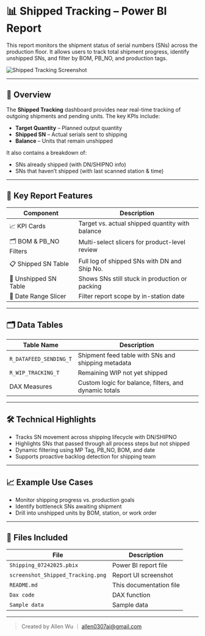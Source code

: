 # 📊 Shipped Tracking – Power BI Report

This report monitors the shipment status of serial numbers (SNs) across the production floor. It allows users to track total shipment progress, identify unshipped SNs, and filter by BOM, PB_NO, and production tags.

![Shipped Tracking Screenshot](screenshot_Shipped_Tracking.png)

---

## 📌 Overview

The **Shipped Tracking** dashboard provides near real-time tracking of outgoing shipments and pending units. The key KPIs include:

- **Target Quantity** – Planned output quantity
- **Shipped SN** – Actual serials sent to shipping
- **Balance** – Units that remain unshipped

It also contains a breakdown of:
- SNs already shipped (with DN/SHIPNO info)
- SNs that haven’t shipped (with last scanned station & time)

---

## 🧩 Key Report Features

| Component | Description |
|----------|-------------|
| 📈 KPI Cards | Target vs. actual shipped quantity with balance |
| 🗂️ BOM & PB_NO Filters | Multi-select slicers for product-level review |
| 📋 Shipped SN Table | Full log of shipped SNs with DN and Ship No. |
| 🚫 Unshipped SN Table | Shows SNs still stuck in production or packing |
| 📅 Date Range Slicer | Filter report scope by in-station date |

---

## 🗂️ Data Tables

| Table Name | Description |
|------------|-------------|
| `R_DATAFEED_SENDING_T` | Shipment feed table with SNs and shipping metadata |
| `R_WIP_TRACKING_T` | Remaining WIP not yet shipped |
| DAX Measures | Custom logic for balance, filters, and dynamic totals |

---

## 🛠️ Technical Highlights

- Tracks SN movement across shipping lifecycle with DN/SHIPNO
- Highlights SNs that passed through all process steps but not shipped
- Dynamic filtering using MP Tag, PB_NO, BOM, and date
- Supports proactive backlog detection for shipping team

---

## 📈 Example Use Cases

- Monitor shipping progress vs. production goals
- Identify bottleneck SNs awaiting shipment
- Drill into unshipped units by BOM, station, or work order

---

## 📁 Files Included

| File | Description |
|------|-------------|
| `Shipping_07242025.pbix` | Power BI report file |
| `screenshot_Shipped_Tracking.png` | Report UI screenshot |
| `README.md` | This documentation file |
| `Dax code` | DAX function |
| `Sample data` | Sample data |

---

> Created by Allen Wu ｜ allen0307ai@gmail.com
